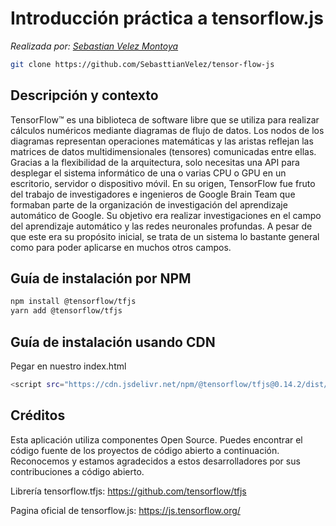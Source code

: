 # Introducción práctica a tensorflow.js

*Realizada por: [Sebastian Velez Montoya](https://github.com/sebasttianvelez)*


```bash
git clone https://github.com/SebasttianVelez/tensor-flow-js
```

## Descripción y contexto

TensorFlow™ es una biblioteca de software libre que se utiliza para realizar cálculos numéricos mediante diagramas de flujo de datos. Los nodos de los diagramas representan operaciones matemáticas y las aristas reflejan las matrices de datos multidimensionales (tensores) comunicadas entre ellas. Gracias a la flexibilidad de la arquitectura, solo necesitas una API para desplegar el sistema informático de una o varias CPU o GPU en un escritorio, servidor o dispositivo móvil. En su origen, TensorFlow fue fruto del trabajo de investigadores e ingenieros de Google Brain Team que formaban parte de la organización de investigación del aprendizaje automático de Google. Su objetivo era realizar investigaciones en el campo del aprendizaje automático y las redes neuronales profundas. A pesar de que este era su propósito inicial, se trata de un sistema lo bastante general como para poder aplicarse en muchos otros campos.


## Guía de instalación por NPM

```bash
npm install @tensorflow/tfjs
yarn add @tensorflow/tfjs
```

## Guía de instalación usando CDN

Pegar en nuestro index.html
```bash
<script src="https://cdn.jsdelivr.net/npm/@tensorflow/tfjs@0.14.2/dist/tf.min.js"></script>
```

## Créditos

Esta aplicación utiliza componentes Open Source. Puedes encontrar el código fuente de los proyectos de código abierto a continuación. Reconocemos y estamos agradecidos a estos desarrolladores por sus contribuciones a código abierto.

Librería tensorflow.tfjs: https://github.com/tensorflow/tfjs

Pagina oficial de tensorflow.js: https://js.tensorflow.org/
